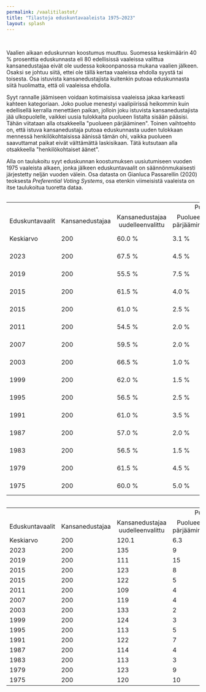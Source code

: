 ```yaml
---
permalink: /vaalitilastot/
title: "Tilastoja eduskuntavaaleista 1975–2023"
layout: splash
---
```

<br>
<p>
  Vaalien aikaan eduskunnan koostumus muuttuu. Suomessa keskimäärin 40 % prosenttia eduskunnasta eli 80 edellisissä vaaleissa valittua kansanedustajaa eivät ole uudessa kokoonpanossa mukana vaalien jälkeen. Osaksi se johtuu siitä, ettei ole tällä kertaa vaaleissa ehdolla syystä tai toisesta. Osa istuvista kansanedustajista kuitenkin putoaa eduskunnasta siitä huolimatta, että oli vaaleissa ehdolla.
</p>

<p>
  Syyt rannalle jäämiseen voidaan kotimaisissa vaaleissa jakaa karkeasti kahteen kategoriaan. Joko puolue menestyi vaalipiirissä heikommin kuin edellisellä kerralla menettäen paikan, jolloin joku istuvista kansanedustajista jää ulkopuolelle, vaikkei uusia tulokkaita puolueen listalta sisään pääsisi. Tähän viitataan alla otsakkeella "puolueen pärjääminen". Toinen vaihtoehto on, että istuva kansanedustaja putoaa eduskunnasta uuden tulokkaan mennessä henkilökohtaisissa äänissä tämän ohi, vaikka puolueen saavuttamat paikat eivät välttämättä laskisikaan. Tätä kutsutaan alla otsakkeella "henkilökohtaiset äänet".
</p>

<p>
  Alla on taulukoitu syyt eduskunnan koostumuksen uusiutumiseen vuoden 1975 vaaleista alkaen, jonka jälkeen eduskuntavaalit on säännönmukaisesti järjestetty neljän vuoden välein. Osa datasta on Gianluca Passarellin (2020) teoksesta <i>Preferential Voting Systems</i>, osa etenkin viimeisistä vaaleista on itse taulukoitua tuoretta dataa.
</p>

<div style="overflow-x:auto;">
<table>
<tr style="text-align:center">
  <td style="text-align:right"></td>
  <td style="text-align:center"></td>
  <td style="text-align:center"></td>
  <td colspan=2 style="text-align:center">Putoamisen syy</td>
  <td></td>
  <td></td>
</tr>
  
<tr style="text-align:center">
  <td style="text-align:right">Eduskuntavaalit</td>
  <td style="text-align:center">Kansanedustajaa</td>
  <td style="text-align:center">Kansanedustajaa<br>uudelleenvalittu</td>
  <td>Puolueen<br>pärjääminen</td>
  <td>Henkilökohtaiset<br>äänet</td>
  <td>Ei ehdolla</td>
  <td>Yhteensä</td>
</tr>
    <tr>
        <td>Keskiarvo</td>
        <td>200</td>
        <td>60.0  %</td>
        <td>3.1  %</td>
        <td>16.8  %</td>
        <td>20.1  %</td>
        <td>100.0  %</td>
    </tr>
    <tr>
        <td>2023</td>
        <td>200</td>
        <td>67.5 %</td>
        <td>4.5 %</td>
        <td>10.0 %</td>
        <td>18.0 %</td>
        <td>100.0 %</td>
    </tr>
    <tr>
        <td>2019</td>
        <td>200</td>
        <td>55.5 %</td>
        <td>7.5 %</td>
        <td>14.5 %</td>
        <td>22.5 %</td>
        <td>100.0 %</td>
    </tr>
    <tr>
        <td>2015</td>
        <td>200</td>
        <td>61.5 %</td>
        <td>4.0 %</td>
        <td>14.0 %</td>
        <td>20.5 %</td>
        <td>100.0 %</td>
    </tr>
    <tr>
        <td>2015</td>
        <td>200</td>
        <td>61.0 %</td>
        <td>2.5 %</td>
        <td>17.0 %</td>
        <td>19.5 %</td>
        <td>100.0 %</td>
    </tr>
    <tr>
        <td>2011</td>
        <td>200</td>
        <td>54.5 %</td>
        <td>2.0 %</td>
        <td>17.0 %</td>
        <td>26.5 %</td>
        <td>100.0 %</td>
    </tr>
    <tr>
        <td>2007</td>
        <td>200</td>
        <td>59.5 %</td>
        <td>2.0 %</td>
        <td>16.0 %</td>
        <td>22.5 %</td>
        <td>100.0 %</td>
    </tr>
    <tr>
        <td>2003</td>
        <td>200</td>
        <td>66.5 %</td>
        <td>1.0 %</td>
        <td>15.5 %</td>
        <td>17.0 %</td>
        <td>100.0 %</td>
    </tr>
    <tr>
        <td>1999</td>
        <td>200</td>
        <td>62.0 %</td>
        <td>1.5 %</td>
        <td>16.0 %</td>
        <td>20.5 %</td>
        <td>100.0 %</td>
    </tr>
    <tr>
        <td>1995</td>
        <td>200</td>
        <td>56.5 %</td>
        <td>2.5 %</td>
        <td>20.0 %</td>
        <td>21.0 %</td>
        <td>100.0 %</td>
    </tr>
    <tr>
        <td>1991</td>
        <td>200</td>
        <td>61.0 %</td>
        <td>3.5 %</td>
        <td>19.5 %</td>
        <td>16.0 %</td>
        <td>100.0 %</td>
    </tr>
    <tr>
        <td>1987</td>
        <td>200</td>
        <td>57.0 %</td>
        <td>2.0 %</td>
        <td>15.0 %</td>
        <td>26.0 %</td>
        <td>100.0 %</td>
    </tr>
    <tr>
        <td>1983</td>
        <td>200</td>
        <td>56.5 %</td>
        <td>1.5 %</td>
        <td>24.0 %</td>
        <td>18.0 %</td>
        <td>100.0 %</td>
    </tr>
    <tr>
        <td>1979</td>
        <td>200</td>
        <td>61.5 %</td>
        <td>4.5 %</td>
        <td>18.0 %</td>
        <td>16.0 %</td>
        <td>100.0 %</td>
    </tr>
    <tr>
        <td>1975</td>
        <td>200</td>
        <td>60.0 %</td>
        <td>5.0 %</td>
        <td>18.0 %</td>
        <td>17.0 %</td>
        <td>100.0 %</td>
    </tr>
</table>
</div>

<table>
<tr style="text-align:center">
  <td style="text-align:right"></td>
  <td style="text-align:center"></td>
  <td style="text-align:center"></td>
  <td colspan=2 style="text-align:center">Putoamisen syy</td>
  <td></td>
  <td></td>
</tr>
  
<tr style="text-align:center">
  <td style="text-align:right">Eduskuntavaalit</td>
  <td style="text-align:center">Kansanedustajaa</td>
  <td style="text-align:center">Kansanedustajaa<br>uudelleenvalittu</td>
  <td>Puolueen<br>pärjääminen</td>
  <td>Henkilökohtaiset<br>äänet</td>
  <td>Ei ehdolla</td>
  <td>Yhteensä</td>
</tr>
      <tr>
        <td>Keskiarvo</td>
        <td>200</td>
        <td>120.1</td>
        <td>6.3</td>
        <td>33.5</td>
        <td>40.1</td>
        <td>200</td>
    </tr>
    <tr>
        <td>2023</td>
        <td>200</td>
        <td>135</td>
        <td>9</td>
        <td>20</td>
        <td>36</td>
        <td>200</td>
    </tr>
    <tr>
        <td>2019</td>
        <td>200</td>
        <td>111</td>
        <td>15</td>
        <td>29</td>
        <td>45</td>
        <td>200</td>
    </tr>
    <tr>
        <td>2015</td>
        <td>200</td>
        <td>123</td>
        <td>8</td>
        <td>28</td>
        <td>41</td>
        <td>200</td>
    </tr>
    <tr>
        <td>2015</td>
        <td>200</td>
        <td>122</td>
        <td>5</td>
        <td>34</td>
        <td>39</td>
        <td>200</td>
    </tr>
    <tr>
        <td>2011</td>
        <td>200</td>
        <td>109</td>
        <td>4</td>
        <td>34</td>
        <td>53</td>
        <td>200</td>
    </tr>
    <tr>
        <td>2007</td>
        <td>200</td>
        <td>119</td>
        <td>4</td>
        <td>32</td>
        <td>45</td>
        <td>200</td>
    </tr>
    <tr>
        <td>2003</td>
        <td>200</td>
        <td>133</td>
        <td>2</td>
        <td>31</td>
        <td>34</td>
        <td>200</td>
    </tr>
    <tr>
        <td>1999</td>
        <td>200</td>
        <td>124</td>
        <td>3</td>
        <td>32</td>
        <td>41</td>
        <td>200</td>
    </tr>
    <tr>
        <td>1995</td>
        <td>200</td>
        <td>113</td>
        <td>5</td>
        <td>40</td>
        <td>42</td>
        <td>200</td>
    </tr>
    <tr>
        <td>1991</td>
        <td>200</td>
        <td>122</td>
        <td>7</td>
        <td>39</td>
        <td>32</td>
        <td>200</td>
    </tr>
    <tr>
        <td>1987</td>
        <td>200</td>
        <td>114</td>
        <td>4</td>
        <td>30</td>
        <td>52</td>
        <td>200</td>
    </tr>
    <tr>
        <td>1983</td>
        <td>200</td>
        <td>113</td>
        <td>3</td>
        <td>48</td>
        <td>36</td>
        <td>200</td>
    </tr>
    <tr>
        <td>1979</td>
        <td>200</td>
        <td>123</td>
        <td>9</td>
        <td>36</td>
        <td>32</td>
        <td>200</td>
    </tr>
    <tr>
        <td>1975</td>
        <td>200</td>
        <td>120</td>
        <td>10</td>
        <td>36</td>
        <td>34</td>
        <td>200</td>
    </tr>
</table>
